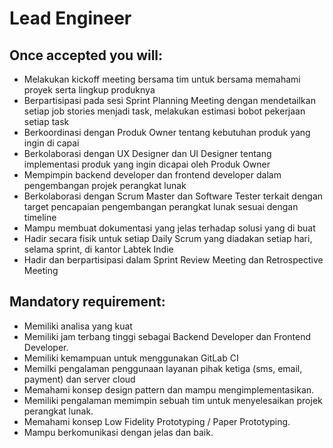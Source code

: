 # Lead Engineer

## Once accepted you will:

- Melakukan kickoff meeting bersama tim untuk bersama memahami proyek serta lingkup produknya
- Berpartisipasi pada sesi Sprint Planning Meeting dengan mendetailkan setiap job stories menjadi 
  task, melakukan estimasi bobot pekerjaan setiap task
- Berkoordinasi dengan Produk Owner tentang kebutuhan produk yang ingin di capai
- Berkolaborasi dengan UX Designer dan UI Designer tentang implementasi produk yang ingin dicapai
  oleh Produk Owner
- Mempimpin backend developer dan frontend developer dalam pengembangan projek perangkat lunak
- Berkolaborasi dengan Scrum Master dan Software Tester terkait dengan target pencapaian pengembangan
  perangkat lunak sesuai dengan timeline
- Mampu membuat dokumentasi yang jelas terhadap solusi yang di buat
- Hadir secara fisik untuk setiap Daily Scrum yang diadakan setiap hari, selama sprint, di kantor 
  Labtek Indie
- Hadir dan berpartisipasi dalam Sprint Review Meeting dan Retrospective Meeting

## Mandatory requirement:

- Memiliki analisa yang kuat
- Memiliki jam terbang tinggi sebagai Backend Developer dan Frontend Developer.
- Memiliki kemampuan untuk menggunakan GitLab CI
- Memilki pengalaman penggunaan layanan pihak ketiga (sms, email, payment) dan server cloud
- Memahami konsep design pattern dan mampu mengimplementasikan.
- Memiliki pengalaman memimpin sebuah tim untuk menyelesaikan projek perangkat lunak.
- Memahami konsep Low Fidelity Prototyping / Paper Prototyping.
- Mampu berkomunikasi dengan jelas dan baik.
